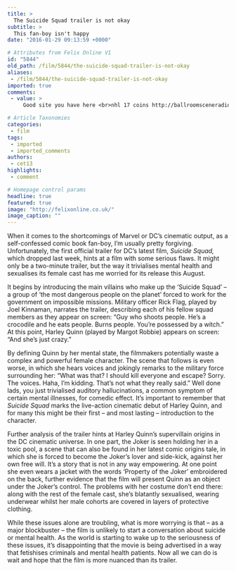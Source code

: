 ```yaml
---
title: >
  The Suicide Squad trailer is not okay
subtitle: >
  This fan-boy isn't happy
date: "2016-01-29 09:13:59 +0000"

# Attributes from Felix Online V1
id: "5844"
old_path: /film/5844/the-suicide-squad-trailer-is-not-okay
aliases:
 - /film/5844/the-suicide-squad-trailer-is-not-okay
imported: true
comments:
 - value: >
     Good site you have here <br>nhl 17 coins http://ballroomsceneradio.com/oxwall/blogs/post/1812#sthash.gKCOxB5l.hwOiXOpl.dpbs,Great internet site! It looks really professional! Sustain the helpful job! <br>nhl 17 coins http://www.psykosocial.com/forums/Main-Forum/2023/buy-nba-2k17-mt-nhl-09-determines-game-seven-in-the-capitals

# Article Taxonomies
categories:
 - film
tags:
 - imported
 - imported_comments
authors:
 - cet13
highlights:
 - comment

# Homepage control params
headline: true
featured: true
image: "http://felixonline.co.uk/"
image_caption: ""
---
```


When it comes to the shortcomings of Marvel or DC’s cinematic output, as a self-confessed comic book fan-boy, I’m usually pretty forgiving. Unfortunately, the first official trailer for DC’s latest film, _Suicide Squad,_ which dropped last week, hints at a film with some serious flaws. It might only be a two-minute trailer, but the way it trivialises mental health and sexualises its female cast has me worried for its release this August.

It begins by introducing the main villains who make up the ‘Suicide Squad’ – a group of ‘the most dangerous people on the planet’ forced to work for the government on impossible missions. Military officer Rick Flag, played by Joel Kinnaman, narrates the trailer, describing each of his fellow squad members as they appear on screen: “Guy who shoots people. He’s a crocodile and he eats people. Burns people. You’re possessed by a witch.” At this point, Harley Quinn (played by Margot Robbie) appears on screen: “And she’s just crazy.”

By defining Quinn by her mental state, the filmmakers potentially waste a complex and powerful female character. The scene that follows is even worse, in which she hears voices and jokingly remarks to the military force surrounding her: “What was that? I should kill everyone and escape? Sorry. The voices. Haha, I’m kidding. That’s not what they really said.” Well done lads, you just trivialised auditory hallucinations, a common symptom of certain mental illnesses, for comedic effect. It’s important to remember that _Suicide Squad_ marks the live-action cinematic debut of Harley Quinn, and for many this might be their first – and most lasting – introduction to the character.

Further analysis of the trailer hints at Harley Quinn’s supervillain origins in the DC cinematic universe. In one part, the Joker is seen holding her in a toxic pool, a scene that can also be found in her latest comic origins tale, in which she is forced to become the Joker’s lover and side-kick, against her own free will. It’s a story that is not in any way empowering. At one point she even wears a jacket with the words ‘Property of the Joker’ embroidered on the back, further evidence that the film will present Quinn as an object under the Joker’s control. The problems with her costume don’t end there: along with the rest of the female cast, she’s blatantly sexualised, wearing underwear whilst her male cohorts are covered in layers of protective clothing.

While these issues alone are troubling, what is more worrying is that – as a major blockbuster – the film is unlikely to start a conversation about suicide or mental health. As the world is starting to wake up to the seriousness of these issues, it’s disappointing that the movie is being advertised in a way that fetishises criminals and mental health patients. Now all we can do is wait and hope that the film is more nuanced than its trailer.
